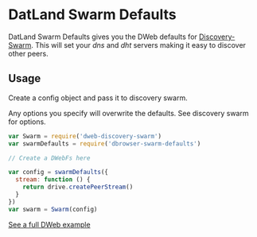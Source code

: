 # DatLand Swarm Defaults

DatLand Swarm Defaults gives you the DWeb defaults for [Discovery-Swarm](https://www.npmjs.com/package/dweb-discovery-swarm). This will set your *dns* and *dht* servers making it easy to discover other peers. 


## Usage 

Create a config object and pass it to discovery swarm. 

Any options you specify will overwrite the defaults. See discovery swarm for options.

```javascript
var Swarm = require('dweb-discovery-swarm')
var swarmDefaults = require('dbrowser-swarm-defaults')

// Create a DWebFs here

var config = swarmDefaults({
  stream: function () {
    return drive.createPeerStream()
  }
})
var swarm = Swarm(config)
```

[See a full DWeb example](https://gist.github.com/joehand/1e644adc3cc43ae05855)